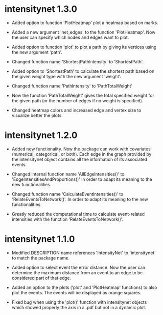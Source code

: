 # intensitynet 1.3.0

* Added option to function 'PlotHeatmap' plot a heatmap based on marks.

* Added a new argument 'net_edges' to the function 'PlotHeatmap'. Now the user can specify which nodes and edges want to plot.

* Added option to function 'plot' to plot a path by giving its vertices using the new argument 'path'.

* Changed function name 'ShortestPathIntensity' to 'ShortestPath'.

* Added option to 'ShortestPath' to calculate the shortest path based on the given weight type with the new argument 'weight'.

* Changed function name 'PathIntensity' to 'PathTotalWeight'

* Now the function 'PathTotalWeight' gives the total specified weight for the given path (or the number of edges if no weight is specified).

* Changed heatmap colors and increased edge and vertex size to visualize better the plots.


# intensitynet 1.2.0

* Added new functionality. Now the package can work with covariates (numerical, categorical, or both). Each edge in the graph provided by the intensitynet object contains all the information of its associated events.  

* Changed internal function name 'AllEdgeIntensities()' to 'EdgeIntensitiesAndProportions()'  In order to adapt its meaning to the new functionalities.

* Changed function name 'CalculateEventIntensities()' to 'RelateEventsToNetwork()'. In order to adapt its meaning to the new functionalities.

* Greatly reduced the computational time to calculate event-related intensities with the function 'RelateEventsToNetwork()'.



# intensitynet 1.1.0

* Modified DESCRIPTION name references 'IntensityNet' to 'intensitynet' to match the package name.

* Added option to select event the error distance. Now the user can determine the maximum distance from an event to an edge to be considered part of that edge.

* Added an option to the plots ('plot' and 'PlotHeatmap' functions) to also plot the events. The events will be displayed as orange squares.

* Fixed bug when using the 'plot()' function with intensitynet objects which showed properly the axis in a .pdf but not in a dynamic plot. 
